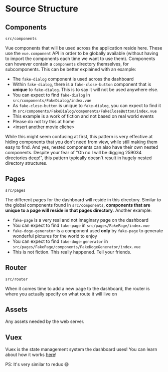 # Source Structure

## Components

`src/components`

Vue components that will be used across the application reside here. These use the `vue.component` API in order to be globally available (without having to import the components each time we want to use them). Components can however contain a `components` directory themselves, for subcomponents. This can be better explained with an example:

- The `fake-dialog` component is used across the dashboard
- Within `fake-dialog`, there is a `fake-close-button` component that is **unique** to `fake-dialog`. This is to say it will not be used anywhere else.
- You can expect to find `fake-dialog` in `src/components/FakeDialog/index.vue`
- As `fake-close-button` is unique to `fake-dialog`, you can expect to find it in `src/components/FakeDialog/components/FakeCloseButton/index.vue`
- This example is a work of fiction and not based on real world events
- Please do not try this at home
- \<insert another movie cliche\>

While this might seem confusing at first, this pattern is very effective at hiding components that you don't need from view, while still making them easy to find. And yes, nested components can also have their own nested components. Despite your fear of "Oh no I will be digging 259034 directories deep!", this pattern typically doesn't result in hugely nested directory structures.

## Pages

`src/pages`

The different pages for the dashboard will reside in this directory. Similar to the global components found in `src/components`, **components that are unique to a page will reside in that pages directory**. Another example:

- `fake-page` is a very real and not imaginary page on the dashboard
- You can expect to find `fake-page` in `src/pages/FakePage/index.vue`
- `fake-doge-generator` is a component used **only** by `fake-page` to generate wonderful pictures for the world to enjoy
- You can expect to find `fake-doge-generator` in `src/pages/FakePage/components/FakeDogeGenerator/index.vue`
- This is not fiction. This really happened. Tell your friends.

## Router

`src/router`

When it comes time to add a new page to the dashboard, the router is where you actually specify on what route it will live on

## Assets

Any assets needed by the web server.

## Vuex

Vuex is the state management system the dashboard uses! You can learn about how it works [here](https://vuex.vuejs.org/en/)!

PS: It's very similar to redux :smile:
